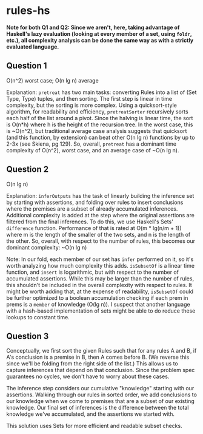 # rules-hs

**Note for both Q1 and Q2: Since we aren't, here, taking advantage of Haskell's lazy evaluation (looking at every member of a set, using `foldr`, etc.), all complexity analysis can be done the same way as with a strictly evaluated language.**

## Question 1

O(n^2) worst case; O(n lg n) average

Explanation: `pretreat` has two main tasks: converting Rules into a list of (Set Type, Type) tuples, and then sorting. The first step is linear in time complexity, but the sorting is more complex. Using a quicksort-style algorithm, for readability and efficiency, `pretreatSorter` recursively sorts each half of the list around a pivot. Since the halving is linear time, the sort is O(n*h) where h is the height of the recursion tree. In the worst case, this is ~O(n^2), but traditional average case analysis suggests that quicksort (and this function, by extension) can beat other O(n lg n) functions by up to 2-3x (see Skiena, pg 129). So, overall, `pretreat` has a dominant time complexity of O(n^2), worst case, and an average case of ~O(n lg n).

## Question 2

O(n lg n)

Explanation: `inferOutputs` has the task of linearly building the inference set by starting with assertions, and folding over rules to insert conclusions where the premises are a subset of already accumulated inferences. Additional complexity is added at the step where the original assertions are filtered from the final inferences. To do this, we use Haskell's Sets' `difference` function. Performance of that is rated at O(m * lg(n/m + 1)) where m is the length of the smaller of the two sets, and n is the length of the other. So, overall, with respect to the number of rules, this becomes our dominant complexity: ~O(n lg n)

Note: In our fold, each member of our set has `infer` performed on it, so it's worth analyzing how much complexity this adds. `isSubsetOf` is a linear time function, and `insert` is logarithmic, but with respect to the number of accumulated assertions. While this may be larger than the number of rules, this shouldn't be included in the overall complexity with respect to rules. It might be worth adding that, at the expense of readability, `isSubsetOf` could be further optimized to a boolean accumulation checking if each prem in prems is a `member`  of knowledge (O(lg n)). I suspect that another language with a hash-based implementation of sets might be able to do reduce these lookups to constant time.

## Question 3

Conceptually, we first sort the given Rules such that for any rules A and B, if A's conclusion is a premise in B, then A comes before B. (We reverse this since we'll be folding from the right side of the list.) This allows us to capture inferences that depend on that conclusion. Since the problem spec guarantees no cycles, we don't have to worry about these cases.

The inference step considers our cumulative "knowledge" starting with our assertions. Walking through our rules in sorted order, we add conclusions to our knowledge when we come to premises that are a subset of our existing knowledge. Our final set of inferences is the difference between the total knowledge we've accumulated, and the assertions we started with.

This solution uses Sets for more efficient and readable subset checks.
